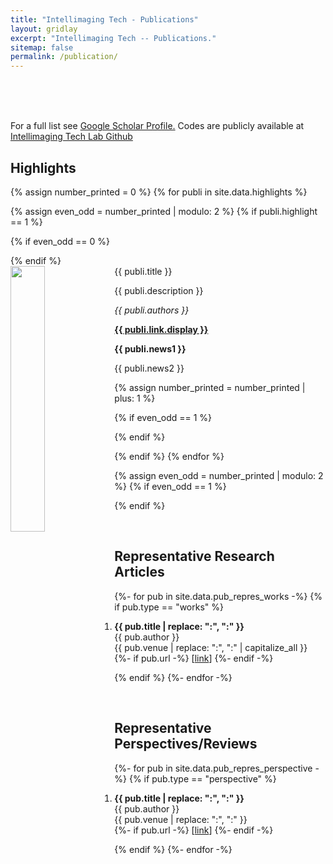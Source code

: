 ```yaml
---
title: "Intellimaging Tech - Publications"
layout: gridlay
excerpt: "Intellimaging Tech -- Publications."
sitemap: false
permalink: /publication/
---
```



<br/>
<br/>
<br/>


For a full list see [Google Scholar Profile.](https://scholar.google.com/citations?user=MWsIcikAAAAJ&hl=en)
Codes are publicly available at [Intellimaging Tech Lab Github](https://github.com/wenxiangcong-sys)



## Highlights

{% assign number_printed = 0 %}
{% for publi in site.data.highlights %}

{% assign even_odd = number_printed | modulo: 2 %}
{% if publi.highlight == 1 %}

{% if even_odd == 0 %}
<div class="row row-flex row-flex-wrap">
{% endif %}

<div class="col-sm-6 clearfix">
 <div class="well">
  <pubtit>{{ publi.title }}</pubtit>
  <img src="{{ site.url }}{{ site.baseurl }}/images/pubpic/{{ publi.image }}" class="img-responsive" width="33%" style="float: left" />
  <p>{{ publi.description }}</p>
  <p><em>{{ publi.authors }}</em></p>
  <p><strong><a href="{{ publi.link.url }}">{{ publi.link.display }}</a></strong></p>
  <p class="text-danger"><strong> {{ publi.news1 }}</strong></p>
  <p> {{ publi.news2 }}</p>
 </div>
</div>

{% assign number_printed = number_printed | plus: 1 %}

{% if even_odd == 1 %}
</div>
{% endif %}

{% endif %}
{% endfor %}

{% assign even_odd = number_printed | modulo: 2 %}
{% if even_odd == 1 %}
</div>
{% endif %}

<p> &nbsp; </p>


## Representative Research Articles

<!--<ol reversed>-->
<ol>
{%- for pub in site.data.pub_repres_works -%}
{% if pub.type == "works" %}
<li>
<p> <b>{{ pub.title | replace: "&#58", ":" }}</b><br>
  {{ pub.author }}<br>
  {{ pub.venue | replace: "&#58", ":" | capitalize_all }}<br>
  {%- if pub.url -%}
  [<a href="{{ pub.url}}">link</a>]
  {%- endif -%}
</p>
</li>
{% endif %}
{%- endfor -%}

</ol>

<p> &nbsp; </p>


## Representative Perspectives/Reviews

<!--<ol reversed>-->
<ol>
{%- for pub in site.data.pub_repres_perspective -%}
{% if pub.type == "perspective" %}
<li>
<p> <b>{{ pub.title | replace: "&#58", ":" }}</b><br>
  {{ pub.author }}<br>
  {{ pub.venue | replace: "&#58", ":" }}<br>
  {%- if pub.url -%}
  [<a href="{{ pub.url}}">link</a>]
  {%- endif -%}
</p>
</li>
{% endif %}
{%- endfor -%}

</ol>

<p> &nbsp; </p>


<!--
## Book (Chapter)



<ol>
{%- for pub in site.data.pub_book -%}
{% if pub.type == "book" %}
<li>
<p> <b>{{ pub.title | replace: "&#58", ":" }}</b><br>
  {{ pub.author }}<br>
  {{ pub.venue | replace: "&#58", ":" }}<br>
  {%- if pub.url -%}
  [<a href="{{ pub.url}}">link</a>]
  {%- endif -%}
</p>
</li>
{% endif %}
{%- endfor -%}

</ol>

<p> &nbsp; </p>


<p> &nbsp; </p>

## Conference



<ol>
{%- for pub in site.data.pub_conference -%}
{% if pub.type == "conference" %}
<li>
<p> <b>{{ pub.title | replace: "&#58", ":" }}</b><br>
  {{ pub.author }}<br>
  {{ pub.venue | replace: "&#58", ":" | capitalize_all }}<br>
  {%- if pub.url -%}
  [<a href="{{ pub.url}}">link</a>]
  {%- endif -%}
</p>
</li>
{% endif %}
{%- endfor -%}

</ol>

-->
